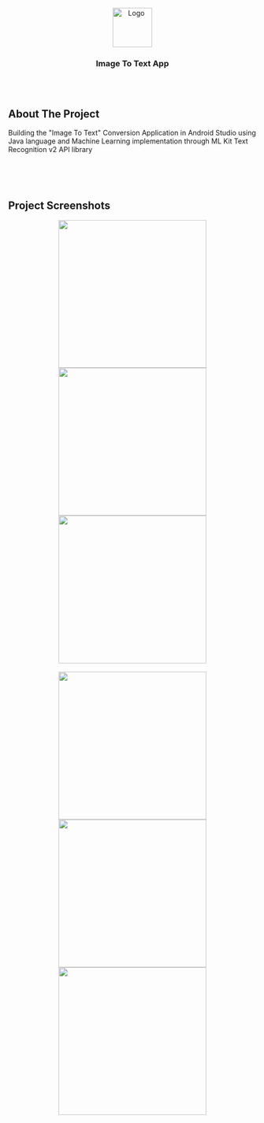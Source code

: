 

<!-- PROJECT LOGO -->
<br />

<div align="center">
  <a href="https://github.com/chivumarius/ImageToTextApp">
    <img src="https://i.imgur.com/xfmiZmd.png" alt="Logo" width="80" height="80">
  </a>

  <h3 align="center">Image To Text App</h3>

</div>

<br />
<br />



<!-- ABOUT THE PROJECT -->
## About The Project

Building the "Image To Text" Conversion Application in Android Studio using Java language and Machine Learning implementation through ML Kit Text Recognition v2 API library
##


<br />
<br />


<!-- ABOUT THE PROJECT -->
## Project Screenshots


<div align="center">  
  <img src="https://i.imgur.com/BTNS2iG.jpg" width="300"> 
  <img src="https://i.imgur.com/S2u5s2Z.jpg" width="300"> 
  <img src="https://i.imgur.com/ypNoeAM.jpg" width="300">
</div>

<br />

<div align="center">
  <img src="https://i.imgur.com/tchxHPr.jpg" width="300"> 
  <img src="https://i.imgur.com/re2ixOL.jpg" width="300"> 
  <img src="https://i.imgur.com/oazuHXH.jpg" width="300"> 
</div>

##
